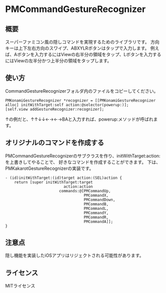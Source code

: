 # PMCommandGestureRecognizer
## 概要
スーパーファミコン風の隠しコマンドを実現するためのライブラリです。
方向キーは上下左右方向のスワイプ、ABXYLRボタンはタップで入力します。
例えば、Aボタンを入力するにはViewの右半分の領域をタップ、Lボタンを入力するにはViewの左半分かつ上半分の領域をタップします。

## 使い方
CommandGestureRecognizerフォルダ内のファイルをコピーしてください。

    PMKonamiGestureRecognizer *recognizer = [[PMKonamiGestureRecognizer alloc] initWithTarget:self action:@selector(powerup:)];
    [self.view addGestureRecognizer:recognizer];

↑の例だと、↑↑↓↓←→←→BAと入力すれば、powerup:メソッドが呼ばれます。

## オリジナルのコマンドを作成する
PMCommandGestureRecognizerのサブクラスを作り、initWithTarget:action:を上書きしてやることで、
好きなコマンドを作成することができます。
下は、PMKakarotGestureRecognizerの実装です。

    - (id)initWithTarget:(id)target action:(SEL)action {
        return [super initWithTarget:target
                              action:action
                            commands:@[PMCommandUp,
                                       PMCommandX,
                                       PMCommandDown,
                                       PMCommandB,
                                       PMCommandL,
                                       PMCommandY,
                                       PMCommandR,
                                       PMCommandA]];
    }

## 注意点
隠し機能を実装したiOSアプリはリジェクトされる可能性があります。

## ライセンス
MITライセンス
